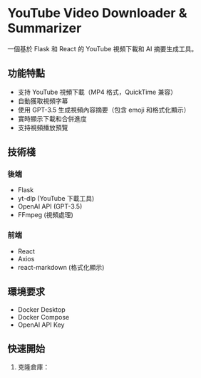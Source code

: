 # YouTube Video Downloader & Summarizer

一個基於 Flask 和 React 的 YouTube 視頻下載和 AI 摘要生成工具。

## 功能特點

- 支持 YouTube 視頻下載（MP4 格式，QuickTime 兼容）
- 自動獲取視頻字幕
- 使用 GPT-3.5 生成視頻內容摘要（包含 emoji 和格式化顯示）
- 實時顯示下載和合併進度
- 支持視頻播放預覽

## 技術棧

### 後端
- Flask
- yt-dlp (YouTube 下載工具)
- OpenAI API (GPT-3.5)
- FFmpeg (視頻處理)

### 前端
- React
- Axios
- react-markdown (格式化顯示)

## 環境要求

- Docker Desktop
- Docker Compose
- OpenAI API Key

## 快速開始

1. 克隆倉庫：